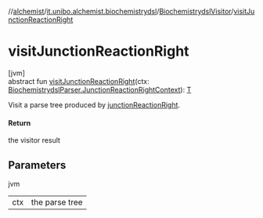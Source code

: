 //[alchemist](../../../index.md)/[it.unibo.alchemist.biochemistrydsl](../index.md)/[BiochemistrydslVisitor](index.md)/[visitJunctionReactionRight](visit-junction-reaction-right.md)

# visitJunctionReactionRight

[jvm]\
abstract fun [visitJunctionReactionRight](visit-junction-reaction-right.md)(ctx: [BiochemistrydslParser.JunctionReactionRightContext](../-biochemistrydsl-parser/-junction-reaction-right-context/index.md)): [T](../../it.unibo.alchemist.model.implementations.environments/-limited-continuos2-d/index.md)

Visit a parse tree produced by [junctionReactionRight](../-biochemistrydsl-parser/junction-reaction-right.md).

#### Return

the visitor result

## Parameters

jvm

| | |
|---|---|
| ctx | the parse tree |
